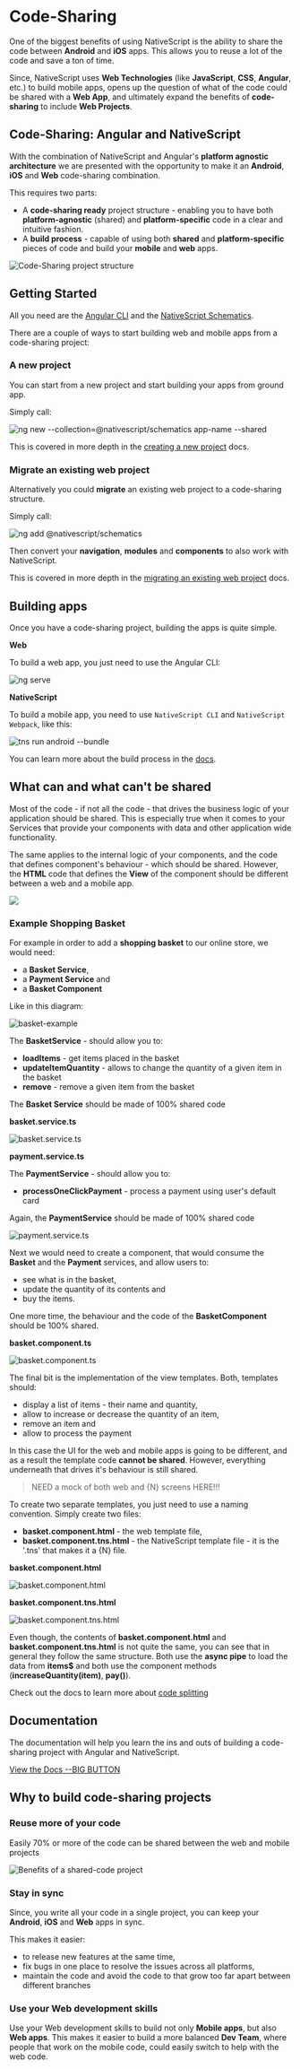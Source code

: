 # Code-Sharing

One of the biggest benefits of using NativeScript is the ability to share the code between **Android** and **iOS** apps. This allows you to reuse a lot of the code and save a ton of time.

Since, NativeScript uses **Web Technologies** (like **JavaScript**, **CSS**, **Angular**, etc.) to build mobile apps, opens up the question of what of the code could be shared with a **Web App**, and ultimately expand the benefits of **code-sharing** to include **Web Projects**.

<!--## Overview Video-->

## Code-Sharing: Angular and NativeScript

With the combination of NativeScript and Angular's **platform agnostic architecture** we are presented with the opportunity to make it an **Android**, **iOS** and **Web** code-sharing combination.

This requires two parts:

* A **code-sharing ready** project structure - enabling you to have both **platform-agnostic** (shared) and **platform-specific** code in a clear and intuitive fashion.
* A **build process** - capable of using both **shared** and **platform-specific** pieces of code and build your **mobile** and **web** apps.

![Code-Sharing project structure](./img/code-sharing-project-structure.png?raw=true)

## Getting Started

All you need are the [Angular CLI](https://cli.angular.io/) and the [NativeScript Schematics](https://www.npmjs.com/package/@nativescript/schematics).

There are a couple of ways to start building web and mobile apps from a code-sharing project:

### A new project

You can start from a new project and start building your apps from ground app.

Simply call:
<!--
```
ng new --collection=@nativescript/schematics app-name --shared
```
-->

![ng new --collection=@nativescript/schematics app-name --shared](./img/bash-ng-new.png?raw=true)

This is covered in more depth in the [creating a new project](https://docs.nativescript.org/angular/code-sharing/creating-a-new-project) docs.

### Migrate an existing web project

Alternatively you could **migrate** an existing web project to a code-sharing structure.

Simply call:

<!--```
ng add @nativescript/schematics
```-->

![ng add @nativescript/schematics](./img/bash-ng-add.png?raw=true)

Then convert your **navigation**, **modules** and **components** to also work with NativeScript.

This is covered in more depth in the [migrating an existing web project](https://docs.nativescript.org/angular/code-sharing/migrating-a-web-project) docs.

## Building apps

Once you have a code-sharing project, building the apps is quite simple.

**Web**

To build a web app, you just need to use the Angular CLI:

<!--```
ng serve
```
-->

![ng serve](./img/bash-ng-serve.png?raw=true)

**NativeScript**

To build a mobile app, you need to use `NativeScript CLI` and `NativeScript Webpack`, like this:

<!--
```bash
tns run android --bundle
```

```bash
tns run ios --bundle
```
-->

![tns run android --bundle](./img/bash-tns-run.png?raw=true)

You can learn more about the build process in the [docs](https://docs.nativescript.org/angular/code-sharing/build-process/).

## What can and what can't be shared

Most of the code - if not all the code - that drives the business logic of your application should be shared. This is especially true when it comes to your Services that provide your components with data and other application wide functionality.

The same applies to the internal logic of your components, and the code that defines component's behaviour - which should be shared. However, the **HTML** code that defines the **View** of the component should be different between a web and a mobile app.

![](./img/shared-sketch.jpg?raw=true)

### Example Shopping Basket

For example in order to add a **shopping basket** to our online store, we would need:

* a **Basket Service**,
* a **Payment Service** and
* a **Basket Component**

Like in this diagram:

![basket-example](./img/basket.png?raw=true)

The **BasketService** - should allow you to:

* **loadItems** - get items placed in the basket
* **updateItemQuantity** - allows to change the quantity of a given item in the basket
* **remove** - remove a given item from the basket

The **Basket Service** should be made of 100% shared code

**basket.service.ts**

<!--
```TypeScript
import { Injectable } from '@angular/core';
import { HttpClient } from '@angular/common/http';

import { Item } from './item.model.ts';

@Injectable()
export class BasketService {

  constructor(private http: HttpClient) { }
  
  public loadItems(): Observable<Items[]> {
    return this.http.get('get-data-request');
  }

  public updateItemQuantity(itemId: number, quantity: number) {
    // update item quantity code
  }

  public remove(itemId: number) {
    // remove item code
  }
}
```
-->

![basket.service.ts](./img/code-basket.service.ts.png?raw=true)

**payment.service.ts**

The **PaymentService** - should allow you to:

* **processOneClickPayment** - process a payment using user's default card

Again, the **PaymentService** should be made of 100% shared code

<!--
```TypeScript
import { Injectable } from '@angular/core';

@Injectable()
export class PaymentService {
  public processOneClickPayment() {
    // Payment code
  }
}
```
-->

![payment.service.ts](./img/code-payment.service.ts.png?raw=true)

Next we would need to create a component, that would consume the **Basket** and the **Payment** services, and allow users to:

* see what is in the basket,
* update the quantity of its contents and
* buy the items.

One more time, the behaviour and the code of the **BasketComponent** should be 100% shared.

**basket.component.ts**

<!--
```TypeScript
@Component({...})
export class BasketComponent implements onInit {
  items$: Observable<Item[]>;
  
  constructor(
    basketService: BasketService,
    paymentService: PaymentService
  ) { }
  
  public ngOnInit() {
    this.items = this.basketService.loadItems();
  }

  public increaseQuantity(item: Item) {
    this.basketService.updateItemQuantity(item.id, item.quantity + 1);
  }

  public decreaseQuantity(item: Item) {
    if (item.quantity > 1) {
      this.basketService.updateItemQuantity(item.id, item.quantity - 1);
    } else {
      this.removeItem(item);
    }
  }
  
  public removeItem(item: Item) {
    this.basketService.remove(item.id);
  }
  
  public pay() {
    this.paymentService.processOneClickPayment();
  }
}
```
-->

![basket.component.ts](./img/code-basket.component.ts.png?raw=true)

The final bit is the implementation of the view templates.
Both, templates should:

* display a list of items - their name and quantity,
* allow to increase or decrease the quantity of an item,
* remove an item and
* allow to process the payment

In this case the UI for the web and mobile apps is going to be different, and as a result the template code **cannot be shared**. However, everything underneath that drives it's behaviour is still shared.

> NEED a mock of both web and {N} screens HERE!!!

To create two separate templates, you just need to use a naming convention. Simply create two files:

* **basket.component.html** - the web template file,
* **basket.component.tns.html** - the NativeScript template file - it is the '.tns' that makes it a {N} file.

**basket.component.html**

<!--
```HTML
<div>
  <h1>Basket</h1>
  <div *ngFor="let item of items$ | async">
    <h3>{{ item.name }}</h3>
    <h4>{{ item.quantity }}</h4>
    <button (click)="increaseQuantity(item)">➕</button>
    <button (click)="decreaseQuantity(item)">➖</button>
    <button (click)="removeItem(item)">🗑</button>
  <div>
  <button (click)="pay()">BUY NOW💰</button>
</div>
```
-->

![basket.component.html](./img/code-basket.component.html.png?raw=true)

**basket.component.tns.html**

<!--
```HTML
<ActionBar title="Basket"></ActionBar>
<StackLayout>
  <ListView [items]="items$ | async">
    <ng-template let-item="item">
      <GridLayout columns="*, auto, auto, auto, auto">
        <Label [text]="item.name"></Label>
        <Label [text]="item.quantity" col="1"></Label>
        <Button [text]="➕" (tap)="increaseQuantity(item)"></Button>
        <Button [text]="➖" (tap)="decreaseQuantity(item)"></Button>
        <Button [text]="🗑" (tap)="removeItem(item)"></Button>
      </GridLayout>
    </ng-template>
  </ListView>

  <Button text="BUY NOW💰" (tap)="pay()"></Button>
</StackLayout>
```
-->

![basket.component.tns.html](./img/code-basket.component.tns.html.png?raw=true)

Even though, the contents of **basket.component.html** and **basket.component.tns.html** is not quite the same, you can see that in general they follow the same structure. Both use the **async pipe** to load the data from **items$** and both use the component methods (**increaseQuantity(item)**, **pay()**).

Check out the docs to learn more about [code splitting](https://docs.nativescript.org/angular/code-sharing/code-plitting)

## Documentation

The documentation will help you learn the ins and outs of building a code-sharing project with Angular and NativeScript.

[View the Docs --BIG BUTTON](https://docs.nativescript.org/angular/code-sharing/intro)

## Why to build code-sharing projects

### Reuse more of your code

Easily 70% or more of the code can be shared between the web and mobile projects

![Benefits of a shared-code project](./img/benefits-of-shared-code.png?raw=true)

### Stay in sync

Since, you write all your code in a single project, you can keep your **Android**, **iOS** and **Web** apps in sync.

This makes it easier:

* to release new features at the same time,
* fix bugs in one place to resolve the issues across all platforms,
* maintain the code and avoid the code to that grow too far apart between different branches

### Use your Web development skills

Use your Web development skills to build not only **Mobile apps**, but also **Web apps**. This makes it easier to build a more balanced **Dev Team**, where people that work on the mobile code, could easily switch to help with the web code.

